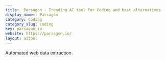 ```yaml
---
title:  Parsagon - Trending AI tool for Coding and best alternatives
display_name:  Parsagon
category: Coding
category_slug: coding
key: parsagon_io
website: https://parsagon.io/
layout: aitool
---
```


Automated web data extraction.
